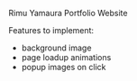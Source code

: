 Rimu Yamaura Portfolio Website

Features to implement:

- background image
- page loadup animations
- popup images on click
